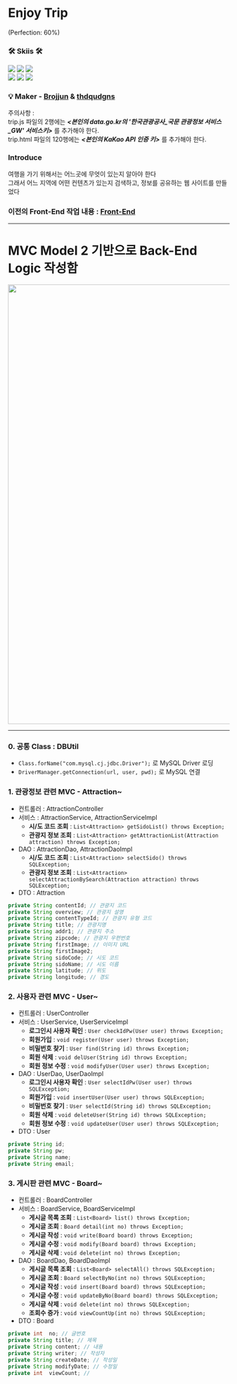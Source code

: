 # Enjoy Trip 
(Perfection: 60%)

### 🛠 Skiis 🛠
<img src="https://img.shields.io/badge/HTML-E34F26?style=flat&logo=HTML&logoColor=white"/> <img src="https://img.shields.io/badge/CSS-1572B6?style=flat&logo=CSS&logoColor=white"/> <img src="https://img.shields.io/badge/JavaScript-F7DF1E?style=flat&logo=JavaScript&logoColor=white"/>   
<img src="https://img.shields.io/badge/Java-F7A900?style=flat&logo=Java&logoColor=orange"/> <img src="https://img.shields.io/badge/Servlet-F7A900?style=flat&logo=Servlet&logoColor=orange"/> <img src="https://img.shields.io/badge/JSP-F7A900?style=flat&logo=JSP&logoColor=orange"/>

### :bulb: Maker - [Brojjun](https://github.com/Brojjun) & [thdqudgns](https://github.com/thdqudgns)
주의사항 :   
trip.js 파일의 2행에는 ***<본인의 data.go.kr의 '한국관광공사_국문 관광정보 서비스_GW' 서비스키>*** 를 추가해야 한다.   
trip.html 파일의 120행에는 ***<본인의 KaKao API 인증 키>*** 를 추가해야 한다.

### Introduce
여행을 가기 위해서는 어느곳에 무엇이 있는지 알아야 한다   
그래서 어느 지역에 어떤 컨텐츠가 있는지 검색하고, 정보를 공유하는 웹 사이트를 만들었다   

### 이전의 Front-End 작업 내용 : [Front-End](https://github.com/Penetrate-Enjoy-Trip-Web/Front-End)

---

# MVC Model 2 기반으로 Back-End Logic 작성함
<img src="https://user-images.githubusercontent.com/92148521/229058464-e6add903-d35e-4475-8cad-d7290f97de80.png" width="1000px">

---

### 0. 공통 Class : DBUtil
- `Class.forName("com.mysql.cj.jdbc.Driver");` 로 MySQL Driver 로딩
- `DriverManager.getConnection(url, user, pwd);` 로 MySQL 연결

### 1. 관광정보 관련 MVC - Attraction~
- 컨트롤러 : AttractionController
- 서비스 : AttractionService, AttractionServiceImpl
  - **시/도 코드 조회** : `List<Attraction> getSidoList() throws Exception;`
  - **관광지 정보 조회** : `List<Attraction> getAttractionList(Attraction attraction) throws Exception;`
- DAO : AttractionDao, AttractionDaoImpl
  - **시/도 코드 조회** : `List<Attraction> selectSido() throws SQLException;`
  - **관광지 정보 조회** : `List<Attraction> selectAttractionBySearch(Attraction attraction) throws SQLException;`
- DTO : Attraction
```java
private String contentId; // 관광지 코드
private String overview; // 관광지 설명
private String contentTypeId; // 관광지 유형 코드
private String title; // 관광지명
private String addr1; // 관광지 주소
private String zipcode; // 관광지 우편번호
private String firstImage; // 이미지 URL
private String firstImage2;
private String sidoCode; // 시도 코드
private String sidoName; // 시도 이름
private String latitude; // 위도
private String longitude; // 경도
```

### 2. 사용자 관련 MVC - User~
- 컨트롤러 : UserController
- 서비스 : UserService, UserServiceImpl
	- **로그인시 사용자 확인** : `User checkIdPw(User user) throws Exception;`
	- **회원가입** : `void register(User user) throws Exception;`
	- **비밀번호 찾기** : `User find(String id) throws Exception;`
	- **회원 삭제** : `void delUser(String id) throws Exception;`
	- **회원 정보 수정** : `void modifyUser(User user) throws Exception;`
- DAO : UserDao, UserDaoImpl
	- **로그인시 사용자 확인** : `User selectIdPw(User user) throws SQLException;`
	- **회원가입** : `void insertUser(User user) throws SQLException;`
	- **비밀번호 찾기** : `User selectId(String id) throws SQLException;`
	- **회원 삭제** : `void deleteUser(String id) throws SQLException;`
	- **회원 정보 수정** : `void updateUser(User user) throws SQLException;`
- DTO : User
```java
private String id;
private String pw;
private String name;
private String email;
```

### 3. 게시판 관련 MVC - Board~
- 컨트롤러 : BoardController
- 서비스 : BoardService, BoardServiceImpl
  - **게시글 목록 조회** : `List<Board> list() throws Exception;`
  - **게시글 조회** : `Board detail(int no) throws Exception;`
  - **게시글 작성** : `void write(Board board) throws Exception;`
  - **게시글 수정** : `void modify(Board board) throws Exception;`
  - **게시글 삭제** : `void delete(int no) throws Exception;`
- DAO : BoardDao, BoardDaoImpl
  - **게시글 목록 조회** : `List<Board> selectAll() throws SQLException;`
  - **게시글 조회** : `Board selectByNo(int no) throws SQLException;`
  - **게시글 작성** : `void insert(Board board) throws SQLException;`
  - **게시글 수정** : `void updateByNo(Board board) throws SQLException;`
  - **게시글 삭제** : `void delete(int no) throws SQLException;`
  - **조회수 증가** : `void viewCountUp(int no) throws SQLException;`
- DTO : Board
```java
private int  no; // 글번호
private String title; // 제목
private String content; // 내용
private String writer; // 작성자
private String createDate; // 작성일
private String modifyDate; // 수정일
private int  viewCount; // 
```
